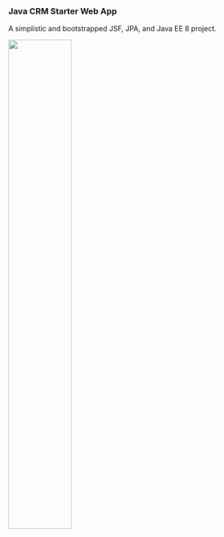 
###  Java CRM Starter Web App

A simplistic and bootstrapped JSF, JPA, and Java EE 8 project.

<img src="https://user-images.githubusercontent.com/44481508/78839213-9db6bc80-79bd-11ea-9cec-1fe40a977ab7.png" height="50%" width="50%" />
